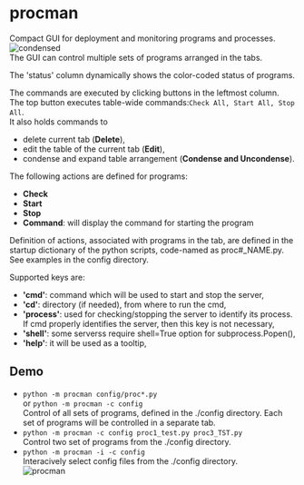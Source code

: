 # procman
Compact GUI for deployment and monitoring programs and processes.<br>
![condensed](docs/procman_condensed.png)<br>
The GUI can control multiple sets of programs arranged in the tabs.

The 'status' column dynamically shows the color-coded status of programs.

The commands are executed by clicking buttons in the leftmost column.<br>
The top button executes table-wide commands:```Check All, Start All, Stop All```.<br>
It also holds commands to
- delete current tab (**Delete**),
- edit the table of the current tab (**Edit**),
- condense and expand table arrangement (**Condense and Uncondense**).

The following actions are defined for programs:
  - **Check**
  - **Start**
  - **Stop**
  - **Command**: will display the command for starting the program

Definition of actions, associated with programs in the tab, are defined in the 
startup dictionary of the python scripts, code-named as proc#_NAME.py. See examples in the config directory.

Supported keys are:
  - **'cmd'**: command which will be used to start and stop the server,
  - **'cd'**:   directory (if needed), from where to run the cmd,
  - **'process'**: used for checking/stopping the server to identify 
     its process. If cmd properly identifies the 
     server, then this key is not necessary,
  - **'shell'**: some serverss require shell=True option for subprocess.Popen(),
  - **'help'**: it will be used as a tooltip,

## Demo
  - ```python -m procman config/proc*.py```<br>
  or ```python -m procman -c config```<br>
Control of all sets of programs, defined in the ./config directory.
Each set of programs will be controlled in a separate tab.
  - ```python -m procman -c config proc1_test.py proc3_TST.py```<br>
Control two set of programs from the ./config directory.
  - ```python -m procman -i -c config```<br>
Interacively select config files from the ./config directory.<br>
![procman](docs/procman.png)

